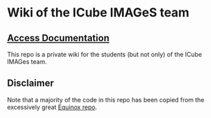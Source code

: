 # Wiki of the ICube IMAGeS team

## [Access Documentation](https://ListIndexOutOfRange.github.io/TestWiki/)


This repo is a private wiki for the students (but not only) of the ICube IMAGes team.


## Disclaimer

Note that a majority of the code in this repo has been copied from the excessively great [Equinox repo](https://github.com/patrick-kidger/equinox).


